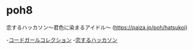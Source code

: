 # poh8
恋するハッカソン〜君色に染まるアイドル〜 (https://paiza.jp/poh/hatsukoi)

-[コードガールコレクション](codegirl.pog)
-[恋するハッカソン](poh8)
